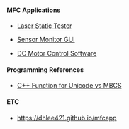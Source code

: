 <!-- <img src="\Coset2.PNG"> -->
<!-- <img src="\Coset3.PNG"> -->
#### MFC Applications ####

- [Laser Static Tester](laserStaticTester.md)

- [Sensor Monitor GUI](sensorMonitor.md) 

- [DC Motor Control Software](dcMotorControl.md)

#### Programming References ####

- [C++ Function for Unicode vs MBCS](cppfunction_table.md)

#### ETC ####

* https://dhlee421.github.io/mfcapp
